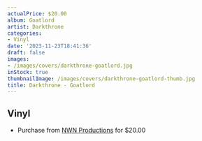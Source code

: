 ```yaml
---
actualPrice: $20.00
album: Goatlord
artist: Darkthrone
categories:
- Vinyl
date: '2023-11-23T18:41:36'
draft: false
images:
- /images/covers/darkthrone-goatlord.jpg
inStock: true
thumbnailImage: /images/covers/darkthrone-goatlord-thumb.jpg
title: Darkthrone - Goatlord
---
```


## Vinyl
* Purchase from [NWN Productions](http://shop.nwnprod.com/index.php?route=product/product&path=75&product_id=43660&sort=pd.name&order=ASC) for $20.00

